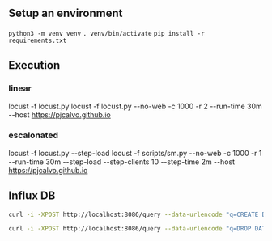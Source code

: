 
## Setup an environment
`python3 -m venv venv`
`. venv/bin/activate`
`pip install -r requirements.txt`

## Execution
### linear
locust -f locust.py
locust -f locust.py --no-web -c 1000 -r 2 --run-time 30m --host https://pjcalvo.github.io

### escalonated
locust -f locust.py --step-load
locust -f scripts/sm.py --no-web -c 1000 -r 1 --run-time 30m --step-load --step-clients 10 --step-time 2m --host https://pjcalvo.github.io


## Influx DB
```bash
curl -i -XPOST http://localhost:8086/query --data-urlencode "q=CREATE DATABASE sm_prod"
```

```bash
curl -i -XPOST http://localhost:8086/query --data-urlencode "q=DROP DATABASE sm_prod"
```

